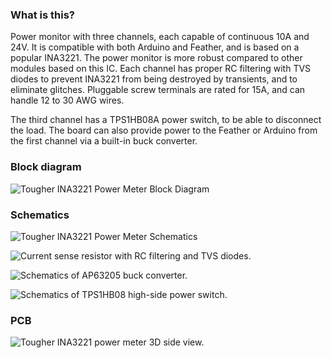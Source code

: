 ### What is this?
Power monitor with three channels, each capable of continuous 10A and 24V. It is compatible with both Arduino and Feather, and is based on a popular INA3221. The power monitor is more robust compared to other modules based on this IC. Each channel has proper RC filtering with TVS diodes to prevent INA3221 from being destroyed by transients, and to eliminate glitches. Pluggable screw terminals are rated for 15A, and can handle 12 to 30 AWG wires.

The third channel has a TPS1HB08A power switch, to be able to disconnect the load.
The board can also provide power to the Feather or Arduino from the first channel via a built-in buck converter.

### Block diagram

![Tougher INA3221 Power Meter Block Diagram](https://github.com/beast-devices/TougherPowerMonitor-HW/blob/master/block-diagram/TougherPowerMonitor-block-diagram.png?raw=true "block diagram")

### Schematics

![Tougher INA3221 Power Meter Schematics](https://github.com/beast-devices/TougherPowerMonitor-HW/blob/master/schematics/TougherPowerMonitor-schematics-main.png?raw=true "block diagram")

![Current sense resistor with RC filtering and TVS diodes.](https://github.com/beast-devices/TougherPowerMonitor-HW/blob/master/schematics/TougherPowerMonitor-schematics-current-sense-frontend.png?raw=true "block diagram")

![Schematics of AP63205 buck converter.](https://github.com/beast-devices/TougherPowerMonitor-HW/blob/master/schematics/TougherPowerMonitor-schematics-buck.png?raw=true "block diagram")

![Schematics of TPS1HB08 high-side power switch.](https://github.com/beast-devices/TougherPowerMonitor-HW/blob/master/schematics/TougherPowerMonitor-schematics-power-switch.png?raw=true "block diagram")

### PCB

![Tougher INA3221 power meter 3D side view.](https://github.com/beast-devices/TougherPowerMonitor-HW/blob/master/3d-render/TougherPowerMeter-3D-Side.png?raw=true "block diagram")
